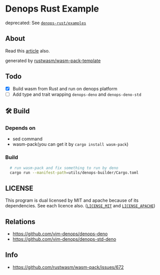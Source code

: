 # Denops Rust Example

deprecated: See [`denops-rust/examples`](https://github.com/kkiyama117/denops-rust/tree/main/examples/denops-rust-example)

## About

Read this [article](https://zenn.dev/kkiyama117/articles/2021-03-01-denops-rust) also.

generated by [rustwasm/wasm-pack-template](https://github.com/rustwasm/wasm-pack-template)

## Todo

- [x] Build wasm from Rust and run on denops platform
- [ ] Add type and trait wrapping `denops-deno` and `denops-deno-std`

## 🛠️ Build

### Depends on

- sed command
- wasm-pack(you can get it by `cargo install wasm-pack`)

### Build

```bash
  # run wasm-pack and fix something to run by deno
  cargo run --manifest-path=utils/denops-builder/Cargo.toml
```

## LICENSE

This program is dual licensed by MIT and apache because of its dependencies.
See each licence also. ([`LICENSE_MIT`](https://github.com/kkiyama117/denops-rust-example/blob/main/LICENSE_MIT) and [`LICENSE_APACHE`](https://github.com/kkiyama117/denops-rust-example/blob/main/LICENSE_APACHE))

## Relations

- https://github.com/vim-denops/denops-deno
- https://github.com/vim-denops/denops-std-deno

## Info

- https://github.com/rustwasm/wasm-pack/issues/672

